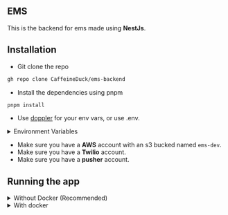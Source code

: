 ## EMS

This is the backend for ems made using **NestJs**.

## Installation

- Git clone the repo
```bash
gh repo clone CaffeineDuck/ems-backend
```

- Install the dependencies using pnpm
```bash
pnpm install
```

- Use [doppler](https://www.doppler.com/) for your env vars, or use .env.
<details>
  <summary> Environment Variables </summary>
  
   ```bash
   AWS_SECRET_ACCESS_KEY= # Secret access key from AWS IAM (required)
   AWS_SECRET_KEY_ID= # Secret key id from AWS IAM (required) 
   AWS_S3_BUCKET= # The name of the AWS s3 bucket (default: 'emistiri-dev')
   AWS_S3_REGION= # The region of your s3 bucket (default: 'ap-south-1')
   DATABASE_URL= # The database URI 
   JWT_EXPIRES_IN= # The time in which accessToken will expire (default: '1d')
   JWT_REFRESH_EXPIRES_IN=  # The time in which refreshToken will expire (default: '14d')
   JWT_SECRET= # The secret used for making accessToken and refreshToken (default: 'jwtSecret')
   NODE_ENV= # The node env (production | development | staging)
   PUSHER_INSTANCE_ID= # The instace id of pusher.js
   PUSHER_KEY= # The key for of pusher.js
   REDIS_HOST= # The host of redis instance (default: 'localhost')
   REDIS_PORT= # The port for redis instance (default: 6579)
   TWILIO_ACCOUNT_SID= # The account SID provided by twilio (required)
   TWILIO_AUTH_TOKEN= # The auth token provided by twilio (required)
   TWILIO_PHONE_NUMBER= # The phone number of twilio (required)
   GEOLOCATION_RADIUS= # The radius upto which businesses must be pinged after a request (default: 1500)
   ```
</details>
       
- Make sure you have a **AWS** account with an s3 bucked named `ems-dev`.
- Make sure you have a **Twilio** account.
- Make sure you have a **pusher** account.



## Running the app

<details>
  <summary> Without Docker (Recommended) </summary>

  ### Running it (w/o docker)

  **Pre Requisite**
  - Make sure you have used `doppler` or populated the env vars with required info
  - Make sure you have `postgres`, `redis` up and running

  ```bash
  # development
  pnpm start
  
  # watch mode
  pnpm start:dev

  # production mode
  pnpm start:prod
  ```
</details>

<details>
  <summary> With docker </summary>
  
  ### Running it (with docker)

  **Note:** Running it using docker maynot be fully stable currently. So don't use `Dockerfile.local` and `docker-compose.yml`.
  
  - Start a `postgres` container with required environment vars, and update those vars in `doppler` (**`.env` isn't supported yet**).
  - Start a `redis` container and do the same as above.
  - Build the image from `Dockerfile`.
  - Run the container from the above image and pass your doppler token as environment variable.
  ```bash
  docker run -e DOPPLER_TOKEN="$DOPPLER_TOKEN" your-application
  ```

</details>
